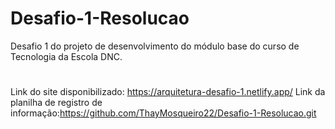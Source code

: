 # Desafio-1-Resolucao
Desafio 1 do projeto de desenvolvimento do módulo base do curso de Tecnologia da Escola DNC.
#
Link do site disponibilizado: https://arquitetura-desafio-1.netlify.app/
Link da planilha de registro de informação:https://github.com/ThayMosqueiro22/Desafio-1-Resolucao.git
